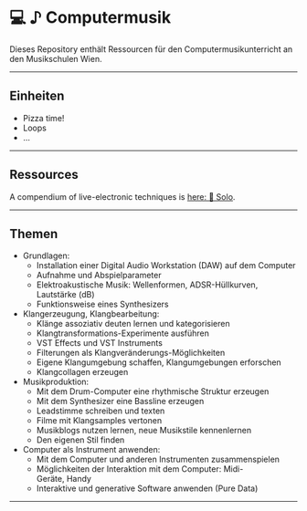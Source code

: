 # 💻 ♪ Computermusik

Dieses Repository enthält Ressourcen für den Computermusikunterricht an den Musikschulen Wien.

---

## Einheiten

* Pizza time!
* Loops
* ...

---

## Ressources

A compendium of live-electronic techniques is [here: 🧠 Solo](https://bitbucket.org/artachoscores/solo).

---

## Themen

- Grundlagen:
  - Installation einer Digital Audio Workstation (DAW) auf dem Computer
  - Aufnahme und Abspielparameter
  - Elektroakustische Musik: Wellenformen, ADSR-Hüllkurven, Lautstärke (dB)
  - Funktionsweise eines Synthesizers
- Klangerzeugung, Klangbearbeitung:
  - Klänge assoziativ deuten lernen und kategorisieren
  - Klangtransformations-Experimente ausführen
  - VST Effects und VST Instruments
  - Filterungen als Klangveränderungs-Möglichkeiten
  - Eigene Klangumgebung schaffen, Klangumgebungen erforschen
  - Klangcollagen erzeugen
- Musikproduktion:
  - Mit dem Drum-Computer eine rhythmische Struktur erzeugen
  - Mit dem Synthesizer eine Bassline erzeugen
  - Leadstimme schreiben und texten
  - Filme mit Klangsamples vertonen
  - Musikblogs nutzen lernen, neue Musikstile kennenlernen
  - Den eigenen Stil finden
- Computer als Instrument anwenden:
  - Mit dem Computer und anderen Instrumenten zusammenspielen
  - Möglichkeiten der Interaktion mit dem Computer: Midi-Geräte, Handy
  - Interaktive und generative Software anwenden (Pure Data)

---
